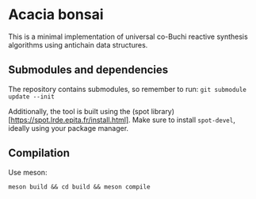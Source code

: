 # Acacia bonsai

This is a minimal implementation of universal co-Buchi reactive synthesis
algorithms using antichain data structures.

## Submodules and dependencies
The repository contains submodules, so remember to run:
`git submodule update --init`

Additionally, the tool is built using the (spot library)[https://spot.lrde.epita.fr/install.html].
Make sure to install `spot-devel`, ideally using your package manager.

## Compilation
Use meson:
```
meson build && cd build && meson compile
```
